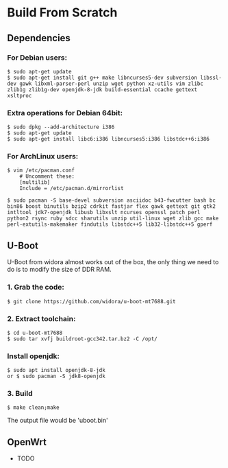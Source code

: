 # Build From Scratch
## Dependencies
### For Debian users:
```
$ sudo apt-get update 
$ sudo apt-get install git g++ make libncurses5-dev subversion libssl-dev gawk libxml-parser-perl unzip wget python xz-utils vim zlibc zlib1g zlib1g-dev openjdk-8-jdk build-essential ccache gettext xsltproc
```
### Extra operations for Debian 64bit:
```
$ sudo dpkg --add-architecture i386
$ sudo apt-get update
$ sudo apt-get install libc6:i386 libncurses5:i386 libstdc++6:i386
```
### For ArchLinux users:
```
$ vim /etc/pacman.conf 
    # Uncomment these:
    [multilib]
    Include = /etc/pacman.d/mirrorlist

$ sudo pacman -S base-devel subversion asciidoc b43-fwcutter bash bc bin86 boost binutils bzip2 cdrkit fastjar flex gawk gettext git gtk2 intltool jdk7-openjdk libusb libxslt ncurses openssl patch perl python2 rsync ruby sdcc sharutils unzip util-linux wget zlib gcc make perl-extutils-makemaker findutils libstdc++5 lib32-libstdc++5 gperf
```

## U-Boot
U-Boot from widora almost works out of the box, the only thing we need to do is to modify the size of DDR RAM.

### 1. Grab the code:
```
$ git clone https://github.com/widora/u-boot-mt7688.git
```
### 2. Extract toolchain:
```
$ cd u-boot-mt7688
$ sudo tar xvfj buildroot-gcc342.tar.bz2 -C /opt/
```
### Install openjdk:
```
$ sudo apt install openjdk-8-jdk
or $ sudo pacman -S jdk8-openjdk
```

### 3. Build
```
$ make clean;make
```
The output file would be 'uboot.bin'

## OpenWrt
* TODO